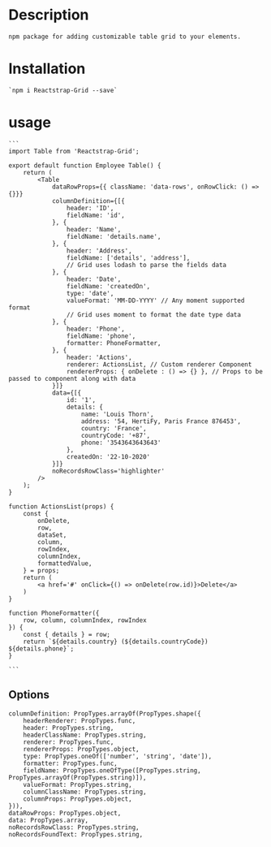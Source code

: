 # Description
    npm package for adding customizable table grid to your elements.
# Installation
    `npm i Reactstrap-Grid --save`

# usage
    ```
    import Table from 'Reactstrap-Grid';
    
    export default function Employee Table() {
        return (
            <Table 
                dataRowProps={{ className: 'data-rows', onRowClick: () => {}}}
                columnDefinition={[{
                    header: 'ID',
                    fieldName: 'id',
                }, {
                    header: 'Name',
                    fieldName: 'details.name',
                }, {
                    header: 'Address',
                    fieldName: ['details', 'address'],  
                    // Grid uses lodash to parse the fields data
                }, {
                    header: 'Date',
                    fieldName: 'createdOn',
                    type: 'date',  
                    valueFormat: 'MM-DD-YYYY' // Any moment supported format
                    // Grid uses moment to format the date type data
                }, {
                    header: 'Phone',
                    fieldName: 'phone',
                    formatter: PhoneFormatter,  
                }, {
                    header: 'Actions',
                    renderer: ActionsList, // Custom renderer Component
                    rendererProps: { onDelete : () => {} }, // Props to be passed to component along with data
                }]}
                data={[{
                    id: '1',
                    details: {
                        name: 'Louis Thorn',
                        address: '54, HertiFy, Paris France 876453',
                        country: 'France',
                        countryCode: '+87',
                        phone: '3543643643643'
                    },
                    createdOn: '22-10-2020'
                }]}
                noRecordsRowClass='highlighter'
            />
        );
    }

    function ActionsList(props) {
        const { 
            onDelete,
            row,
            dataSet,
            column,
            rowIndex,
            columnIndex,
            formattedValue,
        } = props;
        return (
            <a href='#' onClick={() => onDelete(row.id)}>Delete</a>
        )
    }

    function PhoneFormatter({
        row, column, columnIndex, rowIndex
    }) {
        const { details } = row;
        return `${details.country} (${details.countryCode}) ${details.phone}`;
    }
 
    ```
## Options
    columnDefinition: PropTypes.arrayOf(PropTypes.shape({
        headerRenderer: PropTypes.func,
        header: PropTypes.string,
        headerClassName: PropTypes.string,
        renderer: PropTypes.func,
        rendererProps: PropTypes.object,
        type: PropTypes.oneOf(['number', 'string', 'date']),
        formatter: PropTypes.func,
        fieldName: PropTypes.oneOfType([PropTypes.string, PropTypes.arrayOf(PropTypes.string)]),
        valueFormat: PropTypes.string,
        columnClassName: PropTypes.string,
        columnProps: PropTypes.object,
    })),
    dataRowProps: PropTypes.object,
    data: PropTypes.array,
    noRecordsRowClass: PropTypes.string,
    noRecordsFoundText: PropTypes.string,